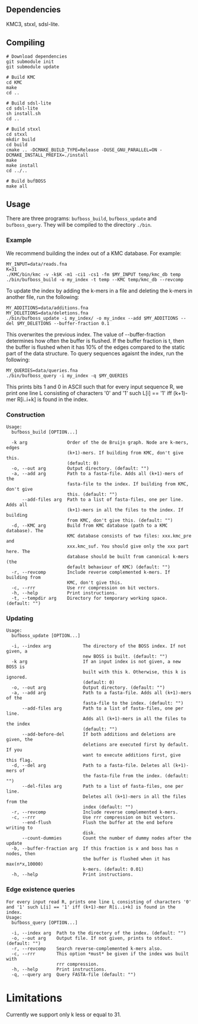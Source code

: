 ## Dependencies

KMC3, stxxl, sdsl-lite.

## Compiling

```
# Download dependencies
git submodule init
git submodule update

# Build KMC
cd KMC
make
cd ..

# Build sdsl-lite
cd sdsl-lite
sh install.sh
cd ..

# Build stxxl
cd stxxl
mkdir build
cd build
cmake .. -DCMAKE_BUILD_TYPE=Release -DUSE_GNU_PARALLEL=ON -DCMAKE_INSTALL_PREFIX=./install
make
make install
cd ../..

# Build bufBOSS
make all

```

## Usage

There are three programs: `bufboss_build`, `bufboss_update` and `bufboss_query`. They will be compiled to the directory `./bin`. 

### Example

We recommend building the index out of a KMC database. For example:

```
MY_INPUT=data/reads.fna
K=31
./KMC/bin/kmc -v -k$K -m1 -ci1 -cs1 -fm $MY_INPUT temp/kmc_db temp
./bin/bufboss_build -o my_index -t temp --KMC temp/kmc_db --revcomp
```

To update the index by adding the k-mers in a file and deleting the k-mers in another file, run the following:

```
MY_ADDITIONS=data/additions.fna 
MY_DELETIONS=data/deletions.fna 
./bin/bufboss_update -i my_index/ -o my_index --add $MY_ADDITIONS --del $MY_DELETIONS --buffer-fraction 0.1
```

This overwrites the previous index. The value of --buffer-fraction determines how often the buffer is flushed. If the buffer fraction is t, then the buffer is flushed when it has 10% of the edges compared to the static part of the data structure. To query sequences agaisnt the index, run the following:

```
MY_QUERIES=data/queries.fna
./bin/bufboss_query -i my_index -q $MY_QUERIES
```

This prints bits 1 and 0 in ASCII such that for every input sequence R, we print one line L consisting of characters '0' and '1' such L[i] == '1' iff (k+1)-mer R[i..i+k] is found in the index.

### Construction

```
Usage:
  bufboss_build [OPTION...]

  -k arg               Order of the de Bruijn graph. Node are k-mers, edges
                       (k+1)-mers. If building from KMC, don't give this.
                       (default: 0)
  -o, --out arg        Output directory. (default: "")
  -a, --add arg        Path to a fasta-file. Adds all (k+1)-mers of the
                       fasta-file to the index. If building from KMC, don't give
                       this. (default: "")
      --add-files arg  Path to a list of fasta-files, one per line. Adds all
                       (k+1)-mers in all the files to the index. If building
                       from KMC, don't give this. (default: "")
  -d, --KMC arg        Build from KMC database (path to a KMC database). The
                       KMC database consists of two files: xxx.kmc_pre and
                       xxx.kmc_suf. You should give only the xxx part here. The
                       database should be built from canonical k-mers (the
                       default behaviour of KMC) (default: "")
  -r, --revcomp        Include reverse complemented k-mers. If building from
                       KMC, don't give this.
  -c, --rrr            Use rrr compression on bit vectors.
  -h, --help           Print instructions.
  -t, --tempdir arg    Directory for temporary working space. (default: "")
```

### Updating

```
Usage:
  bufboss_update [OPTION...]

  -i, --index arg            The directory of the BOSS index. If not given, a
                             new BOSS is built. (default: "")
  -k arg                     If an input index is not given, a new BOSS is
                             built with this k. Otherwise, this k is ignored.
                             (default: 0)
  -o, --out arg              Output directory. (default: "")
  -a, --add arg              Path to a fasta-file. Adds all (k+1)-mers of the
                             fasta-file to the index. (default: "")
      --add-files arg        Path to a list of fasta-files, one per line.
                             Adds all (k+1)-mers in all the files to the index
                             (default: "")
      --add-before-del       If both additions and deletions are given, the
                             deletions are executed first by default. If you
                             want to execute additions first, give this flag.
  -d, --del arg              Path to a fasta-file. Deletes all (k+1)-mers of
                             the fasta-file from the index. (default: "")
      --del-files arg        Path to a list of fasta-files, one per line.
                             Deletes all (k+1)-mers in all the files from the
                             index (default: "")
  -r, --revcomp              Include reverse complemented k-mers.
  -c, --rrr                  Use rrr compression on bit vectors.
      --end-flush            Flush the buffer at the end before writing to
                             disk.
      --count-dummies        Count the number of dummy nodes after the update
  -b, --buffer-fraction arg  If this fraction is x and boss has n nodes, then
                             the buffer is flushed when it has max(n*x,10000)
                             k-mers. (default: 0.01)
  -h, --help                 Print instructions.

```

### Edge existence queries

```
For every input read R, prints one line L consisting of characters '0' and '1' such L[i] == '1' iff (k+1)-mer R[i..i+k] is found in the index.
Usage:
  bufboss_query [OPTION...]

  -i, --index arg  Path to the directory of the index. (default: "")
  -o, --out arg    Output file. If not given, prints to stdout. (default: "")
  -r, --revcomp    Search reverse-complemented k-mers also.
  -c, --rrr        This option *must* be given if the index was built with
                   rrr compression.
  -h, --help       Print instructions.
  -q, --query arg  Query FASTA-file (default: "")
```

# Limitations

Currently we support only k less or equal to 31.
